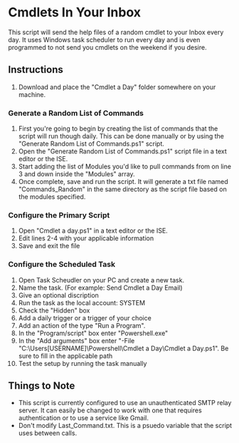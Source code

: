 # Cmdlets In Your Inbox
This script will send the help files of a random cmdlet to your Inbox every day. It uses Windows task scheduler to run every day and is even programmed to not send you cmdlets on the weekend if you desire.

## Instructions
1. Download and place the "Cmdlet a Day" folder somewhere on your machine.

### Generate a Random List of Commands
1. First you're going to begin by creating the list of commands that the script will run though daily. This can be done manually or by using the "Generate Random List of Commands.ps1" script.
2. Open the "Generate Random List of Commands.ps1" script file in a text editor or the ISE. 
3. Start adding the list of Modules you'd like to pull commands from on line 3 and down inside the "Modules" array.
4. Once complete, save and run the script. It will generate a txt file named "Commands_Random" in the same directory as the script file based on the modules specified.

### Configure the Primary Script
1. Open "Cmdlet a day.ps1" in a text editor or the ISE.
2. Edit lines 2-4 with your applicable information
3. Save and exit the file

### Configure the Scheduled Task
1. Open Task Scheudler on your PC and create a new task.
2. Name the task. (For example: Send Cmdlet a Day Email)
3. Give an optional discription
4. Run the task as the local account: SYSTEM
5. Check the "Hidden" box
6. Add a daily trigger or a trigger of your choice
7. Add an action of the type "Run a Program".
8. In the "Program/script" box enter "Powershell.exe"
9. In the "Add arguments" box enter "-File "C:\Users\[USERNAME]\\Powershell\Cmdlet a Day\Cmdlet a Day.ps1". Be sure to fill in the applicable path
10. Test the setup by running the task manually

## Things to Note
* This script is currently configured to use an unauthenticated SMTP relay server. It can easily be changed to work with one that requires authentication or to use a service like Gmail.
* Don't modify Last_Command.txt. This is a psuedo variable that the script uses between calls.
